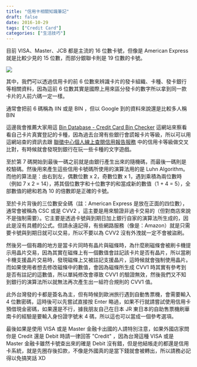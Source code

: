 ```yaml
---
title: "信用卡相關知識筆記"
draft: false
date: 2016-10-29
tags: ["Credit Card"]
categories: ["生活技巧"]
---
```


目前 VISA、Master、JCB 都是主流的 16 位數卡號，但像是 American Express 就是比較少見的 15 位數，而部分銀聯卡則是 19 位數的卡號。

<!--more-->


![](https://hiy.tw/life/creditcrad_info/1.jpg)



其中，我們可以透過信用卡的前 6 位數來辨識卡片的發卡組織、卡種、發卡銀行等相關資料，因為這前 6 位數其實是國際上用來區分發卡的數字所以拿到同一款卡片的人前六碼一定一樣。

通常會把前 6 碼稱為 IIN 或是 BIN ，但以 Google 到的資料來說還是比較多人稱 BIN

這邊我會推薦大家用這 [Bin Database - Credit Card Bin Checker](https://www.bindb.com/bin-database.html) 這網站來察看看自己卡片真實登記的卡種，因為過去台灣有些銀行會謊報卡片等級，所以可以用這網站查的資訊去跟 [聯徵中心個人線上查閱信用報告服務](https://apply.jcic.org.tw/CreditQueryInput.do) 中的信用卡等級做交叉比對，有時候就會發現到銀行在玩一些卡種的文字遊戲。

至於第 7 碼開始到最後一碼之前就是由銀行產生出來的隨機碼，而最後一碼則是校驗碼。然後用來產生這些信用卡號碼所使用的演算法用的是 Luhn Algorithm。而他的算法是：由右到左，偶數位數 x 2，奇數位數 x 1，遇到乘積為兩位數時（例如 7 x 2 = 14），將其個位數字和十位數字的和當成新的數值（1 + 4 = 5），全部數值的總和若為 10 的倍數即是正確的卡號。 

至於卡片背後的三位數安全碼（註：American Express 是放在正面的四位數），通常會被稱為 CSC 或是 CVV2 ，這主要是用來驗證非過卡交易的（但對商店來說不是強制需要）。它主要是透過卡號與到期日加上銀行自家的演算法所生成的，因此是沒有具體的公式。但請永遠記得，有些網路服務（像是：Amazon）就是只需要卡號與到期日就可以交易，所以不要以為 CVV2 沒有外洩就一定不會被盜刷。

然後另一個有趣的地方是當卡片同時有晶片與磁條時，為什麼刷磁條會被刷卡機提示用晶片交易，因為其實在磁條上有一個數值會註記該卡片是否有晶片，所以當刷卡機支援晶片交易時，發現磁條上又被註記支援晶片，這時候就會強制使用晶片。而如果使用者想去修改磁條中的數值，會因為磁條所生成 CVV1 時其實有參考到是否有註記的這數值，所以單純修改會導致 CVV1 的驗證無效，然後我們又不知到銀行的演算法所以就無法再次產生出一組符合規則的 CVV1 值。

此外台灣發的卡都是簽名為主，但有時候到歐洲旅行遇到自動售票機，會需要輸入 4 位數密碼，這時後可以先嘗試直接按 Enter 略過，如果不行就請嘗試使用信用卡預借現金密碼，如果還是不行，據我朋友自己在日本 JR 東日本的自助售票機刷華南卡的經驗是要輸入身份證字號末 4 碼，所以這也可以當成一個參考選項。

最後如果是使用 VISA 或是 Master 金融卡出國的人請特別注意，如果外國店家問你是 Credit 還是 Debit 時請一律回答 "Credit" ，因為台灣這種 VISA 或是 Master 金融卡雖然卡號查出來的確是 Debit 沒有錯，但是他結帳走的都還是信用卡系統，就是先圈存後扣款，不像是外國真的是當下錢就會被轉出，所以請務必記得以免搞笑話 XD



